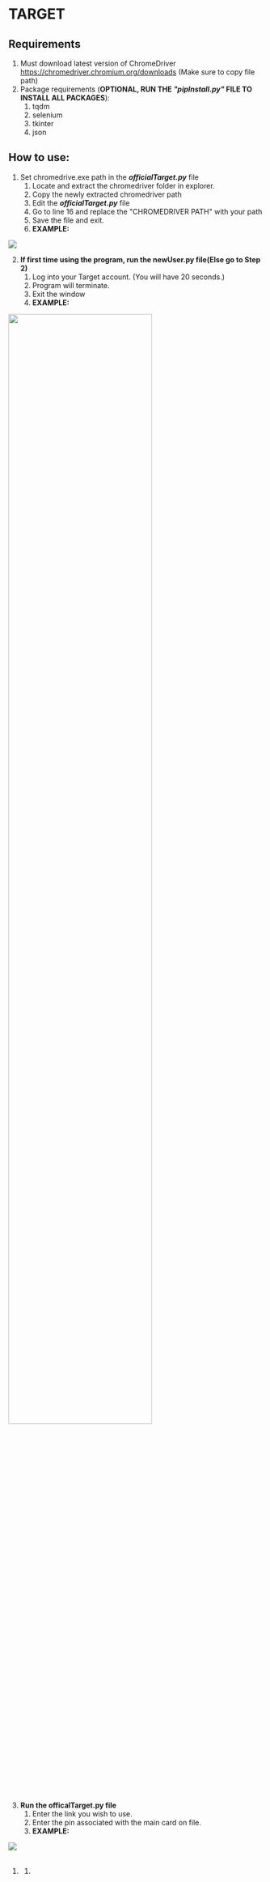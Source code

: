 # TARGET

## Requirements
1. Must download latest version of ChromeDriver https://chromedriver.chromium.org/downloads (Make sure to copy file path)
1. Package requirements (**OPTIONAL, RUN THE *"pipInstall.py"* FILE TO INSTALL ALL PACKAGES**):
   1. tqdm
   1. selenium
   1. tkinter
   1. json


## How to use:
1. Set chromedrive.exe path in the **_officialTarget.py_** file
   1. Locate and extract the chromedriver folder in explorer.
   1. Copy the newly extracted chromedriver path
   1. Edit the **_officialTarget.py_** file
   1. Go to line 16 and replace the "CHROMEDRIVER PATH" with your path
   1. Save the file and exit.
   1. **EXAMPLE:**
<img src="https://i.imgur.com/UaDRqUd.gif">

2. **If first time using the program, run the newUser.py file(Else go to Step 2)**
   1. Log into your Target account. (You will have 20 seconds.)
   1. Program will terminate.
   1. Exit the window
   1. **EXAMPLE:**
<img src="https://i.imgur.com/ZNrp076.gif" width="75%" height="75%">

 
3. **Run the officalTarget.py file**
   1. Enter the link you wish to use.
   1. Enter the pin associated with the main card on file.
   1. **EXAMPLE:**
<img src="https://i.imgur.com/iZZm9E5.gif">
   


1. ######
   1. ######

